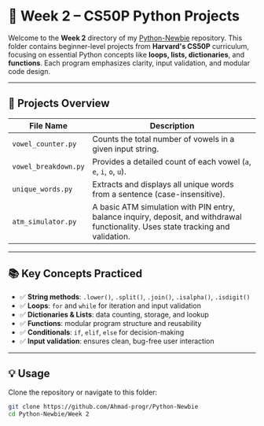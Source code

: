 # 📘 Week 2 – CS50P Python Projects

Welcome to the **Week 2** directory of my [Python-Newbie](https://github.com/Ahmad-progr/Python-Newbie) repository. This folder contains beginner-level projects from **Harvard's CS50P** curriculum, focusing on essential Python concepts like **loops, lists, dictionaries**, and **functions**. Each program emphasizes clarity, input validation, and modular code design.

---

## 🚀 Projects Overview

| File Name               | Description                                                                 |
|------------------------|-----------------------------------------------------------------------------|
| `vowel_counter.py`     | Counts the total number of vowels in a given input string.                  |
| `vowel_breakdown.py`   | Provides a detailed count of each vowel (`a`, `e`, `i`, `o`, `u`).          |
| `unique_words.py`      | Extracts and displays all unique words from a sentence (case-insensitive).  |
| `atm_simulator.py`     | A basic ATM simulation with PIN entry, balance inquiry, deposit, and withdrawal functionality. Uses state tracking and validation. |

---

## 📚 Key Concepts Practiced

- ✅ **String methods**: `.lower()`, `.split()`, `.join()`, `.isalpha()`, `.isdigit()`
- ✅ **Loops**: `for` and `while` for iteration and input validation
- ✅ **Dictionaries & Lists**: data counting, storage, and lookup
- ✅ **Functions**: modular program structure and reusability
- ✅ **Conditionals**: `if`, `elif`, `else` for decision-making
- ✅ **Input validation**: ensures clean, bug-free user interaction

---

## 💡 Usage

Clone the repository or navigate to this folder:

```bash
git clone https://github.com/Ahmad-progr/Python-Newbie
cd Python-Newbie/Week 2
